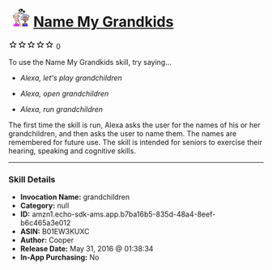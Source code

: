 # &nbsp;<img src="skill_icon" alt="Name My Grandkids icon" width="36"> [Name My Grandkids](http://alexa.amazon.com/#skills/amzn1.echo-sdk-ams.app.b7ba16b5-835d-48a4-8eef-b6c465a3e012)
![0 stars](../../images/ic_star_border_black_18dp_1x.png)![0 stars](../../images/ic_star_border_black_18dp_1x.png)![0 stars](../../images/ic_star_border_black_18dp_1x.png)![0 stars](../../images/ic_star_border_black_18dp_1x.png)![0 stars](../../images/ic_star_border_black_18dp_1x.png) 0

To use the Name My Grandkids skill, try saying...

* *Alexa, let's play grandchildren*

* *Alexa, open grandchildren*

* *Alexa, run grandchildren*

The first time the skill is run, Alexa asks the user for the names of his or her grandchildren, and then asks the user to name them.  The names are remembered for future use.  The skill is intended for seniors to exercise their hearing, speaking and cognitive skills.

***

### Skill Details

* **Invocation Name:** grandchildren
* **Category:** null
* **ID:** amzn1.echo-sdk-ams.app.b7ba16b5-835d-48a4-8eef-b6c465a3e012
* **ASIN:** B01EW3KUXC
* **Author:** Cooper 
* **Release Date:** May 31, 2016 @ 01:38:34
* **In-App Purchasing:** No
